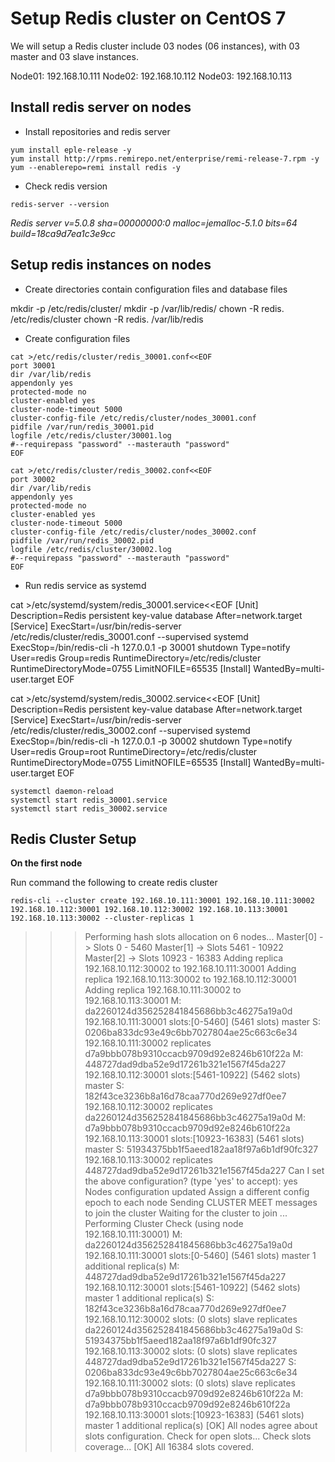 # Setup Redis cluster on CentOS 7

We will setup a Redis cluster include 03 nodes (06 instances), with 03 master and 03 slave instances.

Node01: 192.168.10.111
Node02: 192.168.10.112
Node03: 192.168.10.113

## Install redis server on nodes

- Install repositories and redis server

```
yum install eple-release -y
yum install http://rpms.remirepo.net/enterprise/remi-release-7.rpm -y
yum --enablerepo=remi install redis -y
```

- Check redis version

`redis-server --version`

*Redis server v=5.0.8 sha=00000000:0 malloc=jemalloc-5.1.0 bits=64 build=18ca9d7ea1c3e9cc*

## Setup redis instances on nodes

- Create directories contain configuration files and database files

mkdir -p /etc/redis/cluster/
mkdir -p /var/lib/redis/
chown -R redis. /etc/redis/cluster
chown -R redis. /var/lib/redis

- Create configuration files

```
cat >/etc/redis/cluster/redis_30001.conf<<EOF
port 30001
dir /var/lib/redis
appendonly yes
protected-mode no
cluster-enabled yes
cluster-node-timeout 5000
cluster-config-file /etc/redis/cluster/nodes_30001.conf
pidfile /var/run/redis_30001.pid
logfile /etc/redis/cluster/30001.log
#--requirepass "password" --masterauth "password"
EOF
```

```
cat >/etc/redis/cluster/redis_30002.conf<<EOF
port 30002
dir /var/lib/redis
appendonly yes
protected-mode no
cluster-enabled yes
cluster-node-timeout 5000
cluster-config-file /etc/redis/cluster/nodes_30002.conf
pidfile /var/run/redis_30002.pid
logfile /etc/redis/cluster/30002.log
#--requirepass "password" --masterauth "password"
EOF
```

- Run redis service as systemd

cat >/etc/systemd/system/redis_30001.service<<EOF
[Unit]
Description=Redis persistent key-value database
After=network.target
[Service]
ExecStart=/usr/bin/redis-server /etc/redis/cluster/redis_30001.conf --supervised systemd
ExecStop=/bin/redis-cli -h 127.0.0.1 -p 30001 shutdown
Type=notify
User=redis
Group=redis
RuntimeDirectory=/etc/redis/cluster
RuntimeDirectoryMode=0755
LimitNOFILE=65535
[Install]
WantedBy=multi-user.target
EOF

cat >/etc/systemd/system/redis_30002.service<<EOF
[Unit]
Description=Redis persistent key-value database
After=network.target
[Service]
ExecStart=/usr/bin/redis-server /etc/redis/cluster/redis_30002.conf --supervised systemd
ExecStop=/bin/redis-cli -h 127.0.0.1 -p 30002 shutdown
Type=notify
User=redis
Group=root
RuntimeDirectory=/etc/redis/cluster
RuntimeDirectoryMode=0755
LimitNOFILE=65535
[Install]
WantedBy=multi-user.target
EOF

```
systemctl daemon-reload
systemctl start redis_30001.service
systemctl start redis_30002.service
```

## Redis Cluster Setup

**On the first node**

Run command the following to create redis cluster

`redis-cli --cluster create 192.168.10.111:30001 192.168.10.111:30002 192.168.10.112:30001 192.168.10.112:30002 192.168.10.113:30001 192.168.10.113:30002 --cluster-replicas 1`

>>> Performing hash slots allocation on 6 nodes...
Master[0] -> Slots 0 - 5460
Master[1] -> Slots 5461 - 10922
Master[2] -> Slots 10923 - 16383
Adding replica 192.168.10.112:30002 to 192.168.10.111:30001
Adding replica 192.168.10.113:30002 to 192.168.10.112:30001
Adding replica 192.168.10.111:30002 to 192.168.10.113:30001
M: da2260124d356252841845686bb3c46275a19a0d 192.168.10.111:30001
   slots:[0-5460] (5461 slots) master
S: 0206ba833dc93e49c6bb7027804ae25c663c6e34 192.168.10.111:30002
   replicates d7a9bbb078b9310ccacb9709d92e8246b610f22a
M: 448727dad9dba52e9d17261b321e1567f45da227 192.168.10.112:30001
   slots:[5461-10922] (5462 slots) master
S: 182f43ce3236b8a16d78caa770d269e927df0ee7 192.168.10.112:30002
   replicates da2260124d356252841845686bb3c46275a19a0d
M: d7a9bbb078b9310ccacb9709d92e8246b610f22a 192.168.10.113:30001
   slots:[10923-16383] (5461 slots) master
S: 51934375bb1f5aeed182aa18f97a6b1df90fc327 192.168.10.113:30002
   replicates 448727dad9dba52e9d17261b321e1567f45da227
Can I set the above configuration? (type 'yes' to accept): yes
>>> Nodes configuration updated
>>> Assign a different config epoch to each node
>>> Sending CLUSTER MEET messages to join the cluster
Waiting for the cluster to join
...
>>> Performing Cluster Check (using node 192.168.10.111:30001)
M: da2260124d356252841845686bb3c46275a19a0d 192.168.10.111:30001
   slots:[0-5460] (5461 slots) master
   1 additional replica(s)
M: 448727dad9dba52e9d17261b321e1567f45da227 192.168.10.112:30001
   slots:[5461-10922] (5462 slots) master
   1 additional replica(s)
S: 182f43ce3236b8a16d78caa770d269e927df0ee7 192.168.10.112:30002
   slots: (0 slots) slave
   replicates da2260124d356252841845686bb3c46275a19a0d
S: 51934375bb1f5aeed182aa18f97a6b1df90fc327 192.168.10.113:30002
   slots: (0 slots) slave
   replicates 448727dad9dba52e9d17261b321e1567f45da227
S: 0206ba833dc93e49c6bb7027804ae25c663c6e34 192.168.10.111:30002
   slots: (0 slots) slave
   replicates d7a9bbb078b9310ccacb9709d92e8246b610f22a
M: d7a9bbb078b9310ccacb9709d92e8246b610f22a 192.168.10.113:30001
   slots:[10923-16383] (5461 slots) master
   1 additional replica(s)
[OK] All nodes agree about slots configuration.
>>> Check for open slots...
>>> Check slots coverage...
[OK] All 16384 slots covered.
